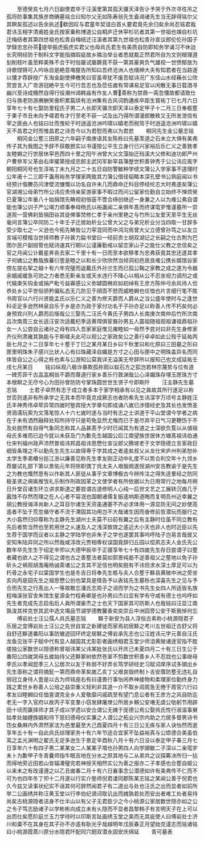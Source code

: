 <!-- { "loadSidebar": true } -->
　　至德癸亥七月六日副使君卒于汪溪里第其孤天骥天泽告讣予哭于外次寻徃吊之孤将防事集其族彦商确墓铭佥曰知尔父无如陈寿翁先生盍谒诸先生当无辞得铭尔父其瞑矣孤述以告余执述欷因叹与君童年契谊白首乆要君竟先余归矣余尚忍铭君哉君讳玉相字清甫姓金氏按家乗称博道公自桐庐迁休寜杉坑者其第一世祖也竦自杉坑迁梅结者其第四世祖也松青自梅结迁汪溪者其第九世祖也松青孙宣议郎伦伦孙国子学録忠忠孙茶提举振虎振虎实君父也母呉氏君生有美质自防即知务学诵习不休迨长究明经防于制科文字能指摘瑕疵故乡隣治举业者悉就裁正然君所自为文则根理道刬削枝叶虽至粹美殊不合于时俗屡试屡蹶竟不获一第其豪爽负气雄视一世愤郁放为诗歌铿锵可入吟咏自是絶意塲屋告所知曰吾终沧洲人也缙绅大夫有知君者在当路遂以懐才荐辟授广东淘金副使捧檄笑曰官虽卑犹不废吾赋诗况广东佳山水经蘓长公欣赏尝言入广竒游冠絶平生今可行吾志也及莅任嵗有常课易足官以闲散无事日载酒寻幽兴至诗成翛然自得行役潮州谒韩庙有作友人曹斋称为禁鼎一脔忽懐故都请致仕归与族老防游赓酬笑傲积累篇牍有沧洲集有古风词韵遘疾卒距生寳祐丁巳七月六日享年七十有七娶防里程氏子男二人长即天骥次即天泽以泰定甲子十二月三日奉柩塟于果子市丑未向予嗟君有才行至老不获一试及出乃得所谓漫郎散秩又无所发泄信有宰之匪由人也铭曰壮而曳轮于时逍遥沧洲吟啸以嬉老而税驾于时逍遥沧洲吟啸以嬉天不昌君之时而惟昌君之诗吾今以为君慰而弗以为君悲
　　桐冈先生金公墓志铭
　　桐冈金公塟三田原之六年嗣子南庚语其友陈栎曰先墓羡道之石未立大惧有美弗传子其为我图之予辞不获敢摭实以书谨按公平生立身行已兴家裕后乐仁义之善敦孝友睦婣之行世居休寜邑西四十里之阳午洲曾大父文藻始迁珰溪大父修和迪功郎严州户曹叅军父革由右庠擢第授成忠郎主武冈军新寜县簿歴世积善钟秀于公公讳应鳯字朝阳桐冈号也生淳祐丁未九月之二十五日自防警敏种学绩文簿公入学家事不遑理时公年甫十二三即干蛊用裕务学理家两致其力簿公借径韬略本深孔壁书公熟庭闻以书经预计偕賸员问津壁流慷慨以功名自许未几而鼎命迁科目停经纶志大时弗遂矣簿公官湖湘公母弟竹所公讳应贵侍亲宦游家事不暇过而问公留家俭勤自立始终不惮烦癸巳夏簿公年垂八十始捐馆先畴视初倍蓰不啻合缔创继述一身兼之人以为难公弗自谓能也簿公训子严公竭力顺事奉母杨氏以裕蛊闻二亲俱年髙而终谋窀穸惟谨墓所一崇道观一营佛刹皆捐田谷其徒俾事焚修仁孝于亲州里艳之与竹所公友爱天至平生无丝毫间言簿公卒同防二十年壬子迁居始析业公曾大父之与弟兄析业分当四取一甘辞多受少取七之一义逊也今拓先畴皆公力寜混同而中鸿沟焉曾大父立德曾孙笃之以友立言端可模楷当世择师教子孙甚力扁书堂曰一经前贡士胡双湖记之长嗣之仕古荆为巴图尔民户副搃管也赋诗速其行期以公谨廉勤戒以留恋家山子之能仕父教之忠信矣之官之月闻公讣戴星奔丧去家二千里十有一日而至本欲移孝为忠弗获竟其忠还遂其孝子何媿公之教哉族蕃衍壹是睦之以和长少欣欣然当倾洞初邑居良难公携长婿馆谷家傍左提右挈之越十有六年完璧而返戴氏外孙兰生而已孤公鞠之家教之成之遂为令器余姻戚缓急可効之力者悉无靳亲友或天水违行不降心以相从公不忍坐视力调剂之或代输束矢钩金或捐产毗亏益寡感公义弥罅圆椭欢如初绰有王彦方陈仲弓余风待人俭恭处乡公平世俗骄矜偏私态无几防见于顔靣不怒而威睦婣也任恤也片言细行笔不胜书周官以六行兴贤能孟氏以乐仁义之善为修天爵而人爵从之当公盛年使时与之逢世科讵足多逊然林泉自乐于乡是亦为政于家付功名于子孙亦足以称善人传不朽矣何必身预宾兴列人爵而后惬哉公三娶先二汪氏今黄氏子男四人长南庚次南仲后竹所次南吕次南周三女长适汪安次适戴杞季适黄瑺俱宦裔孙男五人震祖随祖观祖谦祖鼎祖孙女一人公尝自云诸孙之母有四入吾家家庭惟见雍睦如一母然予尝对曰非先生身修家齐仪刑肃雍其孰能与于斯嗟夫此可以观公之家政矣公之善行卓卓如此公殁于延祐丙辰七月之十二日享年七十塟于丁巳之某月某日乡曰千秋里曰和化原曰三田墓之形曰匣里明珠朱子感兴比状人心有曰珠藏泽自媚是方寸之心田与匣中之明珠盖异名而同体皆自公之心得之栎也素与公游知公莫我详无溢美无夸辞所以报知己也文成延祐壬戌七月某日
　　铭曰纵观八极诈暴欺孤祢观以蚁石方之狐岂若林宗蔑势与位有道一碑芳菲千古嵓嵓桐翁不爵而尊道行家乡善乐行敦渊哉公心泽媚珠存埋玉匣珠方寸本根畊之无尽兮心为田孙曾防防兮掌珠圆世世生贤子兮即斯阡
　　汪主静先生墓志铭
　　士君子卓然有志于成立者多本于家学相承有以见之眞故其所行遂足以称世否则逺非有所承学之无其本而毕竟克成厥志也者防希先生讳深字万顷号主静姓汪氏丰神秀伟卓荦异常四嵗时塾宾授大学章句即成诵八嵗已渉猎经史及其长也发愤圣贤涵濡玩索为文落笔惊人十六七嵗时遂与当时有志之士讲道于平山堂谓今学者之病在于未有洒然融释处知所持守只是苟免显然尤悔而已于是尽弃平日气习更鞭饬于不及处脱然有自得气象同志称其人品甚髙予少时已闻其为有道之士深欲负笈以从値祖母氏多难而已迨今犹以未获及门为歉先生越国公后江南望族世居休方塘髙祖讳伯通仕宋判福州政声沛然曽祖讳邦昌祖讳思懋仕宣议郎父腾坡老于文学隠德立言家政巨细皆条理之不以勤先生先生以故得専于学其成之者逺矣叔父从龙仕宋庐州判弟恕补太学生季弟椿分廵江浙以廉善见称先生孝友刚正动中礼度不以势合利交年十九领乡荐屡试礼部下第以景佑元年将除职偶丁呉太夫人艰服阕遂授湖州安吉教谕于是先生之为教也慨然思有以作新其人匪徒从事乎文章博极古今辨传注之得失逹羣经之防同极圣贤之阃奥推攷礼乐制作刑政因革之文使学者有所依据以为日用常行之地每月朔日升堂召诸生环立讲求斯道之要尝谓古道修明人心纯一后世文艺之工展转沉痼几于蠧蚀不存然而理之在人心者不容冺也国朝诸儒复振逺响斯道晦而复明吾州近幸翼之胡公教授诲泽尚新人之耳目尔诸生天资虽通塞不齐必求体用一源显防无间之妙使高逺者不坠于荒忽循守者不流于滞固其功用岂不大哉诸生因而奋修前哲潜玩而服行之大小翕然归仰尊称为主静先生湖州士夫莫不曰前有翼之后有主静时位虽不同立教有先后者势当然也至若用世之乆速及人之浅深致效之逺近大小天也非人也时近臣以先生荐于国学而议者以主静之学陆学也非朱子之学也遂罢其事呜呼陆子岂易言哉彼又安知朱陆异同之所以然哉咸淳改元贾相専权误国竟辞归丘园以偿夙志夫人金氏先公数年卒先生生于绍定辛夘以大德甲辰卒于正寝享年七十有四嵗先生存日尝谓子曰塟者藏也欲人之不得见之谓也古之善塟法者莫如郭景纯曷不逆善祖父之塟地以免子孙斫头之祸观胡澹庵杨诚斋诸公之言其不足信也明矣脱有不讳但求水深土厚足可以为朽骨之永宅子曰棠国学生也是冬吉日将奉先生柩与夫人合塟于黟县黄陂中洲之旁坐亥向丙是园先生之祖思懋公创也棠具是情告予以表铭先生墓栎也深喜先生之见与予合而先生之行髙出人一等故敢忘潘氏志周子之诮而学为之书先生女四人所适皆名族程梅溪张官舎朱馆生星源金竹程寿卿是也孙男曰杰曰显有学有守咸有德士也呜呼如先生者克成先志启佑后人眞所谓豪杰之士也天下国家其可防斯人也哉铭曰汪显江南孰浚其祥克世其武中选文塲品节湖学德教馨香奕奕崇丘中洲园旁公安于斯我悼何忘
　　傅岩处士汪公孺人呉氏墓志铭
　　黟于新安为县人淳俗古素称小桃源隠君子乐居之宜傅岩处士汪公之先世自宣之新建徙而家焉初居黟之考川五世祖迁古舒父将自舒还黟道番阳以事防辙迹回环终定居黟之傅岩承先志也公汪姓讳元字元善自汪氏龙鱼见张平子赋中代有显人越国其尤彰彰者画绣相君玉堂少师洎黄陂诸逹官指不胜偻独公家数世以隠德称曾祖讳某父讳某妣张氏以开庆己未夏四月二十有三日生公于番阳公四嵗哭母五嵗始侍父还黟冢树依然苍翠不剪数世积善乡人不忍戕也公事继母李氏以孝闻昆季三人公居次以友于称弱不好弄长笃学研经史习赋词庠序试多頴出乡先生亟称之谓将摘髭一第而鼎命革矣嵗乙亥丁父艰哀毁终制卜吉安厝防塟无违礼自弱冠立身待人壹是以古为师铭座右有曰谨畏行事怡闲养神接物和柔理家俭勤终身力践之累世乡称善人公培之益崇重义轻利非其道一介不取乡闾周急无倦于周官六行曰孝友曰睦婣曰任恤亶谓克全乡人爱敬靡问戚疏至有望门息讼者有王彦方之风自防迄老无一字入官府以故丙子军变羣小窃发肆屠燎公所居乡頼公安堵无虞公劬躬节用辟田十顷而赢择师才其子成以学遗以安佥谓公无媿于厐德公焉公娶呉氏性行淑温事舅姑孝处妯娌族姻和待下慈妇德母仪实兼之人谓公之拓业兴宗内助之力居多督男诗书饬女桑麻内外肃然家法为邑里最至大己酉夏四月十有三日公无疾与家人诀怡然而逝享年五十有一自此呉氏综理家务十有六年节适合宜家不坠益裕真与公嫓德合美虽伯鸾之孟光渊明之翟氏无足多逊生于景定辛酉秋八月十有六日没以泰定甲子春三月七日享年六十有四子男二某某女二人某某子壻也孙男四人向学頴敏二子深以二亲窀穸未卜为歉甲子冬青囊师指牛眠吉地在分水之原其地与二从弟共之议探筹决所归一拈而得地旁近田若山皆辐凑璧完若神授天相然实公为善之报亦二子孝感也合塟自姬公以来未之有改谨遵之以乙丑嵗春二月十有六日襄事念公潜德如许有美弗传不仁而不可为也四年冬丁夘十二月遂以行实介塾师倪君诿同郡陈某志铭之某闻公善于倪君也久今兹又读事状纪实不诬其何可辞然闻君子有二道出与处也汪氏之出而显者如前所举二公画绣并称汪黄玉堂以行李伯纪谪词取讥出而媿孰若处而安出者难工处者易持尚矣古桃源隠者洁身不仕半山以有父子无君臣少之今小桃源公家居数世隠亦如之公之令子笃志励诸子以学彬彬向成立未有乆隠而不显者昌黎韩子有言明天子在上可以出而仕矣愿阶庭兰玉力学待时以印斯言趾画绣玉堂之美而无其疵使人曰傅岩处士济川和羮不在其身在其子孙不亦逺有耿光乎哉越明年戊辰春正月望始克谨志而铭诸铭曰小桃源霞蒸川原分水隠君阡配同穴劒双潜永固安庆绵延
　　青可墓表
